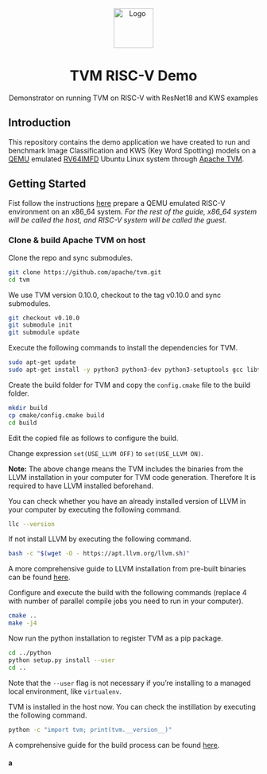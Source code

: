 <div align="center">
  <a href="https://accelr.lk/">
    <img src="https://avatars.githubusercontent.com/u/55974019?s=200&v=4" alt="Logo" width="80" height="80">
  </a>

<h1 align="center">TVM RISC-V Demo</h1>

<p align="center">
   Demonstrator on running TVM on RISC-V with ResNet18 and KWS examples
    <br />
  </p>
</div>
</p>

## Introduction
This repository contains the demo application we have created to run and benchmark Image Classification and KWS (Key Word Spotting) models on a [QEMU](https://www.qemu.org/) emulated [RV64IMFD](https://www3.diism.unisi.it/~giorgi/didattica/tools1/RISCV_ISA_TABLE-v11.pdf) Ubuntu Linux system through [Apache TVM](https://tvm.apache.org/).

## Getting Started
Fist follow the instructions [here](./docs/ubuntu_qemu.md)  prepare a QEMU emulated RISC-V environment on an x86_64 system. *For the rest of the guide, x86_64 system will be called the host, and RISC-V system will be called the guest.*

### Clone & build Apache TVM on host

Clone the repo and sync submodules.
```bash
git clone https://github.com/apache/tvm.git
cd tvm
```

We use TVM version 0.10.0, checkout to the tag v0.10.0 and sync submodules.
```bash
git checkout v0.10.0
git submodule init
git submodule update
```

Execute the following commands to install the dependencies for TVM.
```bash
sudo apt-get update
sudo apt-get install -y python3 python3-dev python3-setuptools gcc libtinfo-dev zlib1g-dev build-essential cmake libedit-dev libxml2-dev
```

Create the build folder for TVM and copy the `config.cmake` file to the build folder.
```bash
mkdir build
cp cmake/config.cmake build
cd build
```

Edit the copied file as follows to configure the build.

Change expression `set(USE_LLVM OFF)` to `set(USE_LLVM ON)`.

__Note:__
The above change means the TVM includes the binaries from the LLVM installation in your computer for TVM code generation. Therefore It is required to have LLVM installed beforehand.

You can check whether you have an already installed version of LLVM in your computer by executing the following command.
```bash
llc --version
```

If not install LLVM by executing the following command.
```bash
bash -c "$(wget -O - https://apt.llvm.org/llvm.sh)"
```

A more comprehensive guide to LLVM installation from pre-built binaries can be found [here](https://apt.llvm.org/).

Configure and execute the build with the following commands (replace 4 with number of parallel compile jobs you need to run in your computer).
```bash
cmake ..
make -j4
```

Now run the python installation to register TVM as a pip package.
```bash
cd ../python
python setup.py install --user
cd ..
```

Note that the `--user` flag is not necessary if you’re installing to a managed local environment, like `virtualenv`.

TVM is installed in the host now. You can check the instillation by executing the following command.
```bash
python -c "import tvm; print(tvm.__version__)"
```

A comprehensive guide for the build process can be found [here](https://tvm.apache.org/docs/v0.10.0/install/from_source.html).

#### a